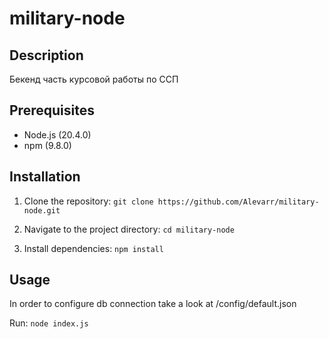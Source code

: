 # military-node

## Description

Бекенд часть курсовой работы по ССП

## Prerequisites

- Node.js (20.4.0)
- npm (9.8.0)

## Installation

1. Clone the repository:
`git clone https://github.com/Alevarr/military-node.git`

2. Navigate to the project directory:
`cd military-node`

3. Install dependencies:
`npm install`


## Usage

In order to configure db connection take a look at /config/default.json

Run:
`node index.js`
